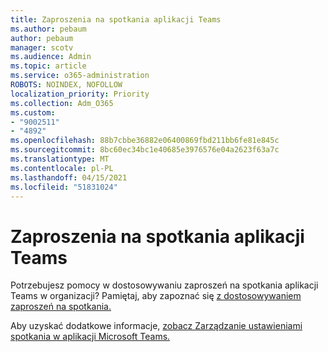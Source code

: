 ```yaml
---
title: Zaproszenia na spotkania aplikacji Teams
ms.author: pebaum
author: pebaum
manager: scotv
ms.audience: Admin
ms.topic: article
ms.service: o365-administration
ROBOTS: NOINDEX, NOFOLLOW
localization_priority: Priority
ms.collection: Adm_O365
ms.custom:
- "9002511"
- "4892"
ms.openlocfilehash: 88b7cbbe36882e06400869fbd211bb6fe81e845c
ms.sourcegitcommit: 8bc60ec34bc1e40685e3976576e04a2623f63a7c
ms.translationtype: MT
ms.contentlocale: pl-PL
ms.lasthandoff: 04/15/2021
ms.locfileid: "51831024"
---
```

# <a name="teams-meeting-invitations"></a>Zaproszenia na spotkania aplikacji Teams

Potrzebujesz pomocy w dostosowywaniu zaproszeń na spotkania aplikacji Teams w organizacji? Pamiętaj, aby zapoznać się [z dostosowywaniem zaproszeń na spotkania.](https://docs.microsoft.com/microsoftteams/meeting-settings-in-teams#customize-meeting-invitations)  

Aby uzyskać dodatkowe informacje, [zobacz Zarządzanie ustawieniami spotkania w aplikacji Microsoft Teams.](https://docs.microsoft.com/microsoftteams/meeting-settings-in-teams)

